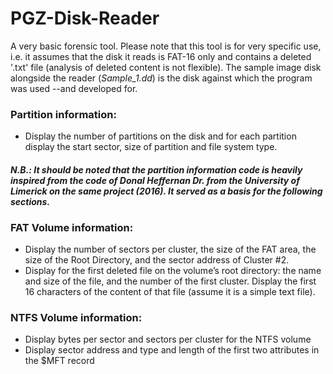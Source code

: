 # PGZ-Disk-Reader
A very basic forensic tool. Please note that this tool is for very specific use, i.e. it assumes that the disk it reads is FAT-16 only and contains a deleted '.txt' file (analysis of deleted content is not flexible). The sample image disk alongside the reader (*Sample_1.dd*) is the disk against which the program was used --and developed for.

### Partition information:
- Display the number of partitions on the disk and for each partition display the start sector, size of partition and file system type.

#### *N.B.: It should be noted that the partition information code is heavily inspired from the code of Donal Heffernan Dr. from the University of Limerick on the same project (2016). It served as a basis for the following sections.*

### FAT Volume information:
- Display the number of sectors per cluster, the size of the FAT area, the size of the Root Directory, and the sector address of Cluster #2.
- Display for the first deleted file on the volume’s root directory: the name and size of the file, and the number of the first cluster. Display the first 16 characters of the content of that file (assume it is a simple text file).

### NTFS Volume information:
- Display bytes per sector and sectors per cluster for the NTFS volume
- Display sector address and type and length of the first two attributes in the $MFT record
